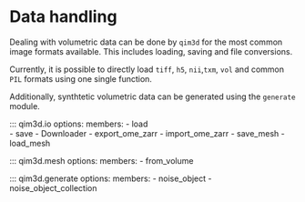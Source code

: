 # Data handling
Dealing with volumetric data can be done by `qim3d` for the most common image formats available. This includes loading, saving and file conversions.

Currently, it is possible to directly load `tiff`, `h5`, `nii`,`txm`, `vol` and common `PIL` formats using one single function.

Additionally, synthtetic volumetric data can be generated using the `generate` module.

::: qim3d.io
    options:
        members:
            - load            
            - save
            - Downloader
            - export_ome_zarr
            - import_ome_zarr
            - save_mesh
            - load_mesh

::: qim3d.mesh
    options:
        members:
            - from_volume

::: qim3d.generate
    options:
        members:
            - noise_object
            - noise_object_collection
